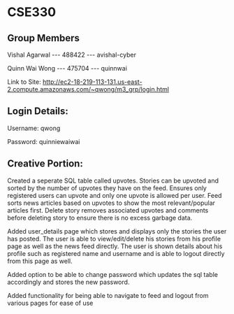 # CSE330
## Group Members
Vishal Agarwal --- 488422 --- avishal-cyber

Quinn Wai Wong --- 475704 --- quinnwai

Link to Site: http://ec2-18-219-113-131.us-east-2.compute.amazonaws.com/~qwong/m3_grp/login.html

## Login Details: 
Username: qwong

Password: quinniewaiwai

## Creative Portion: 
Created a seperate SQL table called upvotes. Stories can be upvoted and sorted by the number of upvotes they have on the feed. Ensures only registered users can upvote and only one upvote is allowed per user. Feed sorts news articles based on upvotes to show the most relevant/popular articles first. Delete story removes associated upvotes and comments before deleting story to ensure there is no excess garbage data.

Added user_details page which stores and displays only the stories the user has posted. The user is able to view/edit/delete his stories from his profile page as well as the news feed directly. The user is shown details about his profile such as registered name and username and is able to logout directly from this page as well. 

Added option to be able to change password which updates the sql table accordingly and stores the new password.

Added functionality for being able to navigate to feed and logout from various pages for ease of use


